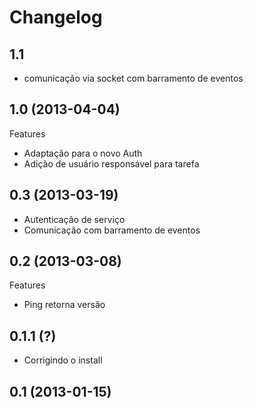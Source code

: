 Changelog
=========

## 1.1
- comunicação via socket com barramento de eventos

## 1.0 (2013-04-04)

Features
- Adaptação para o novo Auth
- Adição de usuário responsável para tarefa

## 0.3 (2013-03-19)
- Autenticação de serviço
- Comunicação com barramento de eventos

## 0.2 (2013-03-08)

Features
- Ping retorna versão

## 0.1.1 (?)

- Corrigindo o install

## 0.1 (2013-01-15)

